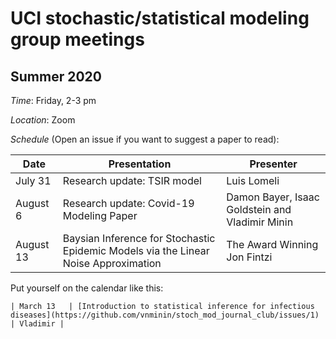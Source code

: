 # UCI stochastic/statistical modeling group meetings

## Summer 2020

*Time*: Friday, 2-3 pm

*Location*: Zoom

*Schedule* (Open an issue if you want to suggest a paper to read):

| Date   | Presentation   | Presenter    |
|--------|----------------|--------------|
| July 31  | Research update: TSIR model  |   Luis Lomeli  |
| August 6 | Research update: Covid-19 Modeling Paper | Damon Bayer, Isaac Goldstein and Vladimir Minin|
|August 13 | Baysian Inference for Stochastic Epidemic Models via the Linear Noise Approximation| The Award Winning Jon Fintzi|




Put yourself on the calendar like this:
```
| March 13   | [Introduction to statistical inference for infectious diseases](https://github.com/vnminin/stoch_mod_journal_club/issues/1) | Vladimir |
```
